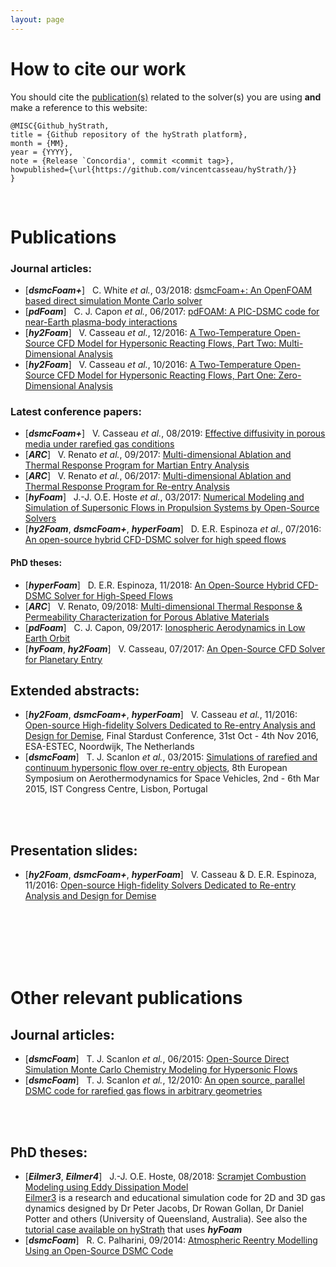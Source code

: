 ```yaml
---
layout: page
---
```

 
  
# How to cite our work

You should cite the [publication(s)](https://github.com/vincentcasseau/hyStrath/wiki/Publications#publications) related to the solver(s) you are using __and__ make a reference to this website:  
```
@MISC{Github_hyStrath,  
title = {Github repository of the hyStrath platform},  
month = {MM},  
year = {YYYY},  
note = {Release `Concordia', commit <commit tag>},
howpublished={\url{https://github.com/vincentcasseau/hyStrath/}}  
} 
```

<br>

# Publications  


### Journal articles:
  - [*__dsmcFoam+__*] &nbsp; C. White _et al._, 03/2018: [dsmcFoam+: An OpenFOAM based direct simulation Monte Carlo solver](https://pure.strath.ac.uk/portal/files/81235392/White_etal_CPC_2017_an_OpenFOAM_based_direct_simulation_Monte_Carlo_solver.pdf)  
  - [*__pdFoam__*] &nbsp; C. J. Capon _et al._, 06/2017: [pdFOAM: A PIC-DSMC code for near-Earth plasma-body interactions](http://eprints.gla.ac.uk/138700/7/138700.pdf)
  - [*__hy2Foam__*] &nbsp; V. Casseau _et al._, 12/2016: [A Two-Temperature Open-Source CFD Model for Hypersonic Reacting Flows, Part Two: Multi-Dimensional Analysis](http://www.mdpi.com/2226-4310/3/4/45/html)  
  - [*__hy2Foam__*] &nbsp; V. Casseau _et al._, 10/2016: [A Two-Temperature Open-Source CFD Model for Hypersonic Reacting Flows, Part One: Zero-Dimensional Analysis](http://www.mdpi.com/2226-4310/3/4/34/html)  
  

### Latest conference papers:
  - [*__dsmcFoam+__*] &nbsp; V. Casseau _et al._, 08/2019: [Effective diffusivity in porous media under rarefied gas conditions](https://github.com/vincentcasseau/hyStrath/blob/master/doc/ConferencePreprint_RGD31_CasseauWhite.pdf)
  - [*__ARC__*] &nbsp; V. Renato _et al._, 09/2017: [Multi-dimensional Ablation and Thermal Response Program for Martian Entry
Analysis](https://strathprints.strath.ac.uk/62926/1/Renato_Scanlon_IAC_2017_Multi_dimensional_ablation_and_thermal_response_program_for_Martian_entry_analysis.pdf)
  - [*__ARC__*] &nbsp; V. Renato _et al._, 06/2017: [Multi-dimensional Ablation and Thermal Response Program for
Re-entry Analysis](https://pure.strath.ac.uk/portal/files/72079768/Renato_etal_ISTS_2017_Multi_dimensional_ablation_and_thermal_response_program_for_re_entry_analysis.pdf)
  - [*__hyFoam__*] &nbsp; J.-J. O.E. Hoste _et al._, 03/2017: [Numerical Modeling and Simulation of Supersonic Flows in Propulsion Systems by Open-Source Solvers](http://eprints.gla.ac.uk/140369/1/140369.pdf)  
  - [*__hy2Foam__*, *__dsmcFoam+__*, *__hyperFoam__*] &nbsp; D. E.R. Espinoza _et al._, 07/2016: [An open-source hybrid CFD-DSMC solver for high speed flows](http://strathprints.strath.ac.uk/59955/14/Espinoza_etal_SRGD2016_An_open_source_hybrid_CFD_DSMC_solver_for_high_speed_flows.pdf)   
 

#### PhD theses:
- [*__hyperFoam__*] &nbsp; D. E.R. Espinoza, 11/2018: [An Open-Source Hybrid CFD-DSMC Solver for High-Speed Flows](https://github.com/vincentcasseau/hyStrath/blob/master/doc/PhDthesis-danielespinoza.pdf)
- [*__ARC__*] &nbsp; V. Renato, 09/2018: [Multi-dimensional Thermal Response & Permeability Characterization for Porous Ablative Materials](https://github.com/vincentcasseau/hyStrath/blob/master/doc/PhDthesis-violarenato.pdf)
- [*__pdFoam__*] &nbsp; C. J. Capon, 09/2017: [Ionospheric Aerodynamics in Low Earth Orbit](http://unsworks.unsw.edu.au/fapi/datastream/unsworks:46528/SOURCE01?view=true)
- [*__hyFoam__*, *__hy2Foam__*] &nbsp; V. Casseau, 07/2017: [An Open-Source CFD Solver for Planetary Entry](https://github.com/vincentcasseau/hyStrath/blob/master/doc/PhDthesis-vincentcasseau.pdf)  


## Extended abstracts:
- [*__hy2Foam__*, *__dsmcFoam+__*, *__hyperFoam__*] &nbsp; V. Casseau _et al._, 11/2016: [Open-source High-fidelity Solvers Dedicated to Re-entry Analysis and Design for Demise](https://github.com/vincentcasseau/hyStrath/blob/master/doc/ExtendedAbstract_Stardust2016_CasseauEspinoza.pdf), Final Stardust Conference, 31st Oct - 4th Nov 2016, ESA-ESTEC, Noordwijk, The Netherlands
- [*__dsmcFoam__*] &nbsp; T. J. Scanlon _et al._, 03/2015: [Simulations of rarefied
and continuum hypersonic flow over re-entry objects](https://strathprints.strath.ac.uk/51961/), 8th European Symposium on Aerothermodynamics for Space Vehicles, 2nd - 6th Mar 2015, IST Congress Centre, Lisbon, Portugal

<br><br>

## Presentation slides:
- [*__hy2Foam__*, *__dsmcFoam+__*, *__hyperFoam__*] &nbsp; V. Casseau & D. E.R. Espinoza, 11/2016: [Open-source High-fidelity Solvers Dedicated to Re-entry Analysis and Design for Demise](https://github.com/vincentcasseau/hyStrath/blob/master/doc/Slides_FinalStardustConference2016_CasseauEspinoza.pdf)

<br><br>  
<br><br> 

# Other relevant publications

## Journal articles:
  - [*__dsmcFoam__*] &nbsp; T. J. Scanlon _et al._, 06/2015: [Open-Source Direct Simulation Monte Carlo Chemistry
Modeling for Hypersonic Flows](https://pdfs.semanticscholar.org/5819/1acfdf18b4c0ca3905b161fb65829aadd89c.pdf)  
  - [*__dsmcFoam__*] &nbsp; T. J. Scanlon _et al._, 12/2010: [An open source, parallel DSMC code for rarefied gas flows in arbitrary geometries](https://www.research.ed.ac.uk/portal/files/17079048/ScanlonEtAlCandF2010.pdf)  
  
<br><br>  

## PhD theses:  
  - [*__Eilmer3__*, *__Eilmer4__*] &nbsp; J.-J. O.E. Hoste, 08/2018: [Scramjet Combustion Modeling using Eddy Dissipation Model](https://github.com/vincentcasseau/hyStrath/blob/master/doc/PhDthesis-jimmyjohnhoste.pdf)  
[Eilmer3](http://cfcfd.mechmining.uq.edu.au/docs/tools/eilmer/) is a research and educational simulation code for 2D and 3D gas dynamics designed by  Dr Peter Jacobs, Dr Rowan Gollan, Dr Daniel Potter and others (University of Queensland, Australia). See also the [tutorial case available on hyStrath](https://github.com/vincentcasseau/hyStrath/wiki/Tutorials-::-hyFoam#3-lorrain-geometry) that uses *__hyFoam__*
  - [*__dsmcFoam__*] &nbsp; R. C. Palharini, 09/2014: [Atmospheric Reentry Modelling Using an Open-Source DSMC Code](https://github.com/vincentcasseau/hyStrath/blob/master/doc/PhDthesis-rodrigopalharini.pdf)


